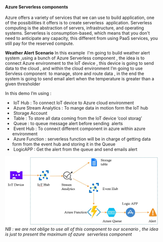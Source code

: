 #### **Azure Serverless components**

Azure offers a variety of services that we can use to build application, one of the possibilities it offers is to create serverless  application. Serverless computing is the abstraction of servers, infrastructure, and operating systems. Serverless is consumption-based, which means that you don't need to anticipate any capacity, this different from using PaaS services, you still pay for the reserved compute.

**Weather Alert Scenario**
In this example  I'm going to build weather alert system ,using a bunch of Azure Serverless component , the idea is to connect Azure environment to the IoT device , this device is going to send data to the cloud , and within the cloud environment I’m going to use Servless component  to manage, store and route data , in the end the system is going to send email alert when the temperature is greater than a given thresholder

In this demo I’m using :

*  IoT Hub : To connect IoT device to Azure cloud environment
*  Azure Stream Analytics : To mange data in motion form the IoT hub
*  Storage Account
*  Table : To store all data coming from the IoT device ‘cool storag’
*  Queue : to queue message alert before sending  alerts
*  Event Hub : To connect different component in azure within azure environment
*  Azure Function : serverless function will be in charge of getting data form from the event hub and storing it in the Queue
*  LogicAPP : Get the alert from the queue and send emails alert

![image](https://github.com/SQLI-Morocco/Azure-Serverless/blob/master/img/weatheralert.JPG)
*NB : we are not oblige to use all of this component to our scenario , the idea is just to present the maximum of azure  serverless component*
<br>


#####